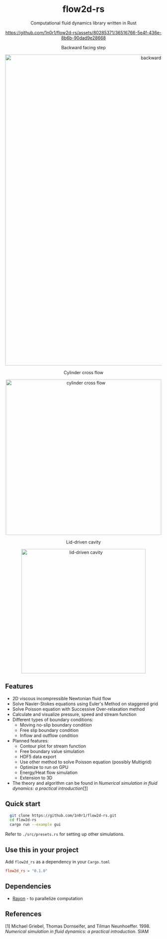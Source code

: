 <div align="center">


# flow2d-rs
Computational fluid dynamics library written in Rust


https://github.com/1n0r1/flow2d-rs/assets/80285371/36516766-5e4f-436e-8b6b-90dad9e28668


Backward facing step

<img src="https://github.com/1n0r1/flow2d-rs/assets/80285371/49c0a938-7f22-43f3-a640-57d9d9d6be14" alt="backward facing step" width="1000"/>

Cylinder cross flow

<img src="https://github.com/1n0r1/flow2d-rs/assets/80285371/a4787740-4f53-4499-b82a-38897f698688" alt="cylinder cross flow" width="500"/>

Lid-driven cavity

<img src="https://github.com/1n0r1/flow2d-rs/assets/80285371/565b13a5-b87e-4e17-af37-9a7a0708b0c5" alt="lid-driven cavity" width="400"/>

</div>

## Features
- 2D viscous incompressible Newtonian fluid flow
- Solve Navier-Stokes equations using Euler's Method on staggered grid
- Solve Poisson equation with Successive Over-relaxation method
- Calculate and visualize pressure, speed and stream function
- Different types of boundary conditions:
  - Moving no-slip boundary condition
  - Free slip boundary condition
  - Inflow and outflow condition
- Planned features:
  - Contour plot for stream function
  - Free boundary value simulation
  - HDF5 data export
  - Use other method to solve Poisson equation (possibly Multigrid)
  - Optimize to run on GPU
  - Energy/Heat flow simulation
  - Extension to 3D
- The theory and algorithm can be found in _Numerical simulation in fluid dynamics: a practical introduction_[[1]](#1)

## Quick start
```bash
  git clone https://github.com/1n0r1/flow2d-rs.git
  cd flow2d-rs
  cargo run --example gui
```
Refer to `./src/presets.rs` for setting up other simulations.

## Use this in your project
Add `flow2d_rs` as a dependency in your `Cargo.toml`

```toml
flow2d_rs = "0.1.0"
```

## Dependencies
- [Rayon](https://github.com/rayon-rs/rayon) - to parallelize computation


## References
<a id="1">[1]</a> Michael Griebel, Thomas Dornseifer, and Tilman Neunhoeffer. 1998. _Numerical simulation in fluid dynamics: a practical introduction_. SIAM
